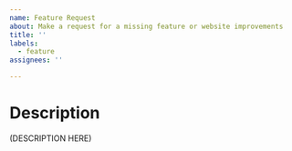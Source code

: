```yaml
---
name: Feature Request
about: Make a request for a missing feature or website improvements
title: ''
labels:
  - feature
assignees: ''

---
```


# Description
(DESCRIPTION HERE)